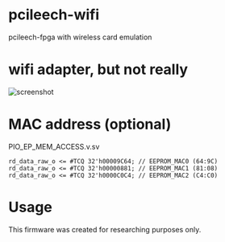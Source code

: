 # pcileech-wifi
pcileech-fpga with wireless card emulation

# wifi adapter, but not really
![screenshot](https://i.imgur.com/Ri9IEXb.png)

# MAC address (optional)
PIO_EP_MEM_ACCESS.v.sv
```
rd_data_raw_o <= #TCQ 32'h00009C64; // EEPROM_MAC0 (64:9C)
rd_data_raw_o <= #TCQ 32'h00000881; // EEPROM_MAC1 (81:08)
rd_data_raw_o <= #TCQ 32'h0000C0C4; // EEPROM_MAC2 (C4:C0)
```

# Usage
This firmware was created for researching purposes only.  
